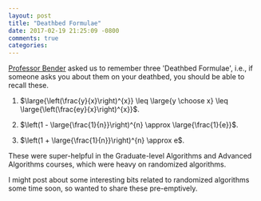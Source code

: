 ```yaml
---
layout: post
title: "Deathbed Formulae"
date: 2017-02-19 21:25:09 -0800
comments: true
categories:
---
```


<a href="www3.cs.stonybrook.edu/~bender/" target="_blank">Professor Bender</a> asked us to remember three 'Deathbed Formulae', i.e., if someone asks you about them on your deathbed, you should be able to recall these.

1. $\large{\left(\frac{y}{x}\right)^{x}} \leq \large{y \choose x} \leq \large{\left(\frac{ey}{x}\right)^{x}}$.

2. $\left(1 - \large{\frac{1}{n}}\right)^{n} \approx \large{\frac{1}{e}}$.

3. $\left(1 + \large{\frac{1}{n}}\right)^{n} \approx e$.

These were super-helpful in the Graduate-level Algorithms and Advanced Algorithms courses, which were heavy on randomized algorithms.

I might post about some interesting bits related to randomized algorithms some time soon, so wanted to share these pre-emptively.
